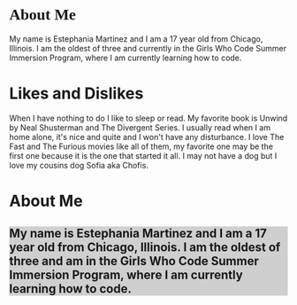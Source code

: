 <h1 style="font-family:verdana;">About Me</h1>
<p> My name is Estephania Martinez and I am a 17 year old from Chicago, Illinois. I am the oldest of three and currently in the Girls Who Code Summer Immersion Program, where I am currently learning how to code. </p>
<h1 style="font-family:verdana:">Likes and Dislikes</h2>
<p> When I have nothing to do I like to sleep or read. My favorite book is Unwind by Neal Shusterman and The Divergent Series. I usually read when I am home alone, it's nice and quite and I won't have any disturbance. I love The Fast and The Furious movies like all of them, my favorite one may be the first one because it is the one that started it all.  
I may not have a dog but I love my cousins dog Sofia aka Chofis.  
<h1 style="

<h1 style="font-family:verdana;">About Me</h1>
<h2 style="background-color:#CECFCE">
My name is Estephania Martinez and I am a 17 year old from Chicago, Illinois. I am the oldest of three and am in the Girls Who Code Summer Immersion Program, where I am currently learning how to code.
